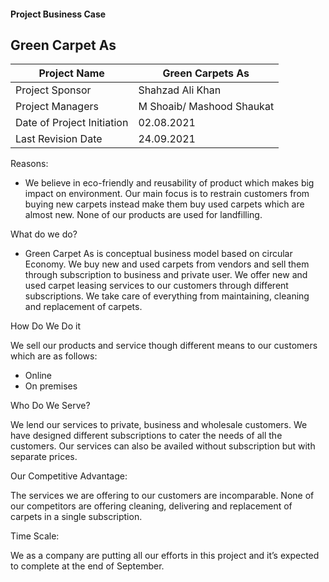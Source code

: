 #### 																Project Business Case 

##  											Green Carpet As 

| Project Name               | Green Carpets As          |
| -------------------------- | ------------------------- |
| Project Sponsor            | Shahzad Ali Khan          |
| Project Managers           | M Shoaib/ Mashood Shaukat |
| Date of Project Initiation | 02.08.2021                |
| Last Revision Date         | 24.09.2021                |

 

Reasons: 

- We believe in eco-friendly and reusability of product which makes big impact on environment. Our main focus is to restrain customers from buying new carpets instead make them buy used carpets which are almost new. None of our products are used for landfilling. 

What do we do? 

- Green Carpet As is conceptual business model based on circular Economy. We buy new and used carpets from vendors and sell them through subscription to business and private user. We offer new and used carpet leasing services to our customers through different subscriptions. We take care of everything from maintaining, cleaning and replacement of carpets. 

How Do We Do it 

We sell our products and service though different means to our customers which are as follows: 

- Online 
- On premises 

Who Do We Serve? 

We lend our services to private, business and wholesale customers. We have designed different subscriptions to cater the needs of all the customers. Our services can also be availed without subscription but with separate prices. 

Our Competitive Advantage:

The services we are offering to our customers are incomparable. None of our competitors are offering cleaning, delivering and replacement of carpets in a single subscription. 

Time Scale: 

We as a company are putting all our efforts in this project and it’s expected to complete at the end of September. 

 
